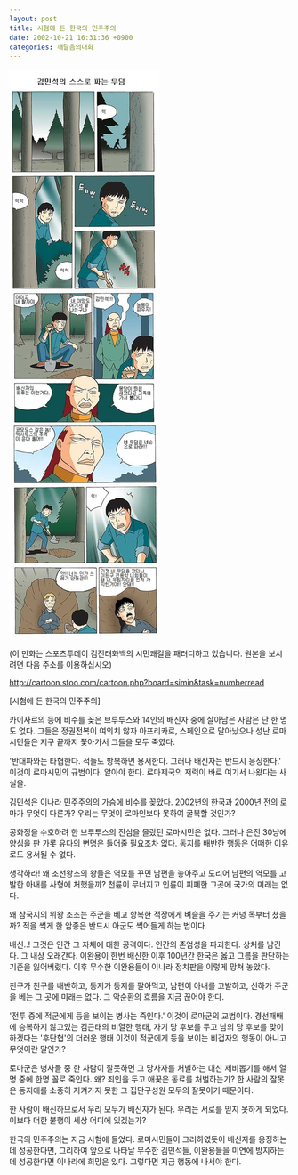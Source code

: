```yaml
---
layout: post
title: 시험에 든 한국의 민주주의
date: 2002-10-21 16:31:36 +0900
categories: 깨달음의대화
---
```

<img src="./files/attach/images/198/536/1035185496.jpg" border="0" alt="" />  
  
(이 만화는 스포츠투데이 김진태화백의 시민쾌걸을 패러디하고 있습니다. 원본을 보시려면 다음 주소를 이용하십시오)
  

   
http://cartoon.stoo.com/cartoon.php?board=simin&task=numberread
  

  
[시험에 든 한국의 민주주의]
  
카이사르의 등에 비수를 꽂은 브루투스와 14인의 배신자 중에 살아남은 사람은 단 한 명도 없다. 그들은 정권전복이 여의치 않자 아프리카로, 스페인으로 달아났으나 성난 로마시민들은 지구 끝까지 쫓아가서 그들을 모두 죽였다.
  

  
'반대파와는 타협한다. 적들도 항복하면 용서한다. 그러나 배신자는 반드시 응징한다.' 이것이 로마시민의 규범이다. 알아야 한다. 로마제국의 저력이 바로 여기서 나왔다는 사실을.
  

  
김민석은 이나라 민주주의의 가슴에 비수를 꽂았다. 2002년의 한국과 2000년 전의 로마가 무엇이 다른가? 우리는 무엇이 로마인보다 못하여 굴복할 것인가?
  

  
공화정을 수호하려 한 브루투스의 진심을 몰랐던 로마시민은 없다. 그러나 은전 30냥에 양심을 판 가롯 유다의 변명은 들어줄 필요조차 없다. 동지를 배반한 행동은 어떠한 이유로도 용서될 수 없다.
  

  
생각하라! 왜 조선왕조의 왕들은 역모를 꾸민 남편을 놓아주고 도리어 남편의 역모를 고발한 아내를 사형에 처했을까? 천륜이 무너지고 인륜이 피폐한 그곳에 국가의 미래는 없다.
  

  
왜 삼국지의 위왕 조조는 주군을 베고 항복한 적장에게 벼슬을 주기는 커녕 목부터 쳤을까? 적을 썩게 한 암종은 반드시 아군도 썩어들게 하는 법이다.
  

  
배신..! 그것은 인간 그 자체에 대한 공격이다. 인간의 존엄성을 파괴한다. 상처를 남긴다. 그 내상 오래간다. 이완용이 한번 배신한 이후 100년간 한국은 옳고 그름을 판단하는 기준을 잃어버렸다. 이후 무수한 이완용들이 이나라 정치판을 이렇게 망쳐 놓았다.
  

  
친구가 친구를 배반하고, 동지가 동지를 팔아먹고, 남편이 아내를 고발하고, 신하가 주군을 베는 그 곳에 미래는 없다. 그 악순환의 흐름을 지금 끊어야 한다.
  

  
'전투 중에 적군에게 등을 보이는 병사는 죽인다.' 이것이 로마군의 교범이다. 경선패배에 승복하지 않고있는 김근태의 비열한 행태, 자기 당 후보를 두고 남의 당 후보를 맞이하겠다는 '후단협'의 더러운 행태 이것이 적군에게 등을 보이는 비겁자의 행동이 아니고 무엇이란 말인가?
  

  
로마군은 병사들 중 한 사람이 잘못하면 그 당사자를 처벌하는 대신 제비뽑기를 해서 열명 중에 한명 꼴로 죽인다. 왜? 죄인을 두고 애꿎은 동료를 처벌하는가? 한 사람의 잘못은 동지애를 소중히 지켜가지 못한 그 집단구성원 모두의 잘못이기 때문이다.
  

  
한 사람이 배신하므로서 우리 모두가 배신자가 된다. 우리는 서로를 믿지 못하게 되었다. 이보다 더한 불행이 세상 어디에 있겠는가?
  

  
한국의 민주주의는 지금 시험에 들었다. 로마시민들이 그러하였듯이 배신자를 응징하는데 성공한다면, 그리하여 앞으로 나타날 무수한 김민석들, 이완용들을 미연에 방지하는데 성공한다면 이나라에 희망은 있다. 그렇다면 지금 행동에 나서야 한다.